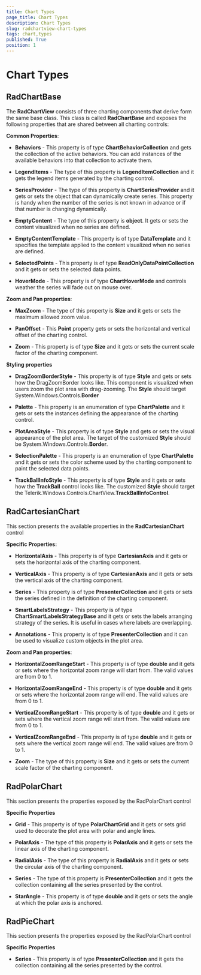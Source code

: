 ```yaml
---
title: Chart Types
page_title: Chart Types
description: Chart Types
slug: radchartview-chart-types
tags: chart,types
published: True
position: 1
---
```


# Chart Types



## RadChartBase

The __RadChartView__ consists of three charting components that derive form the same base class. This class is called __RadChartBase__ and exposes the following properties that are shared between all charting controls:
        

__Common Properties__:
        

* __Behaviors__ - This property is of type __ChartBehaviorCollection__ and gets the collection of the active behaviors. You can add instances of the available behaviors into that collection to activate them.
            

* __LegendItems__ - The type of this property is __LegendItemCollection__ and it gets the legend items generated by the charting control.
            

* __SeriesProvider__ - The type of this property is __ChartSeriesProvider__ and it gets or sets the object that can dynamically create series. This property is handy when the number of the series is not known in advance or if that number is changing dynamically.
            

* __EmptyContent__ - The type of this property is __object__. It gets or sets the content visualized when no series are defined.
            

* __EmptyContentTemplate__ - This property is of type __DataTemplate__ and it specifies the template applied to the content visualized when no series are defined.
            

* __SelectedPoints__ - This property is of type __ReadOnlyDataPointCollection__ and it gets or sets the selected data points.
            

* __HoverMode__ - This property is of type __ChartHoverMode__ and controls weather the series will fade out on mouse over.
            

__Zoom and Pan properties__:
        

* __MaxZoom__ - The type of this property is __Size__ and it gets or sets the maximum allowed zoom value.
            

* __PanOffset__ - This __Point__ property gets or sets the horizontal and vertical offset of the charting control.
            

* __Zoom__ - This property is of type __Size__ and it gets or sets the current scale factor of the charting component.
            

__Styling properties__

* __DragZoomBorderStyle__ - This property is of type __Style__ and gets or sets how the DragZoomBorder looks like. This component is visualized when users zoom the plot area with drag-zooming. The __Style__ should target System.Windows.Controls.__Border__

* __Palette__ - This property is an enumeration of type __ChartPalette__ and it gets or sets the instances defining the appearance of the charting control.
            

* __PlotAreaStyle__ - This property is of type __Style__ and gets or sets the visual appearance of the plot area. The target of the customized __Style__ should be System.Windows.Controls.__Border__.
            

* __SelectionPalette__ - This property is an enumeration of type __ChartPalette__ and it gets or sets the color scheme used by the charting component to paint the selected data points.
            

* __TrackBallInfoStyle__ - This property is of type __Style__ and it gets or sets how the __TrackBall__ control looks like. The customized __Style__ should target the Telerik.Windows.Controls.ChartView.__TrackBallInfoControl__.
            

## RadCartesianChart

This section presents the available properties in the __RadCartesianChart__ control
        

__Specific Properties:__

* __HorizontalAxis__ - This property is of type __CartesianAxis__ and it gets or sets the horizontal axis of the charting component.
            

* __VerticalAxis__ - This property is of type __CartesianAxis__ and it gets or sets the vertical axis of the charting component.
            

* __Series__ - This property is of type __PresenterCollection<CartesianSeries>__ and it gets or sets the series defined in the definition of the charting component.
            

* __SmartLabelsStrategy__ - This property is of type __ChartSmartLabelsStrategyBase__ and it gets or sets the labels arranging strategy of the series. It is useful in cases where labels are overlapping.
            

* __Annotations__ - This property is of type __PresenterCollection<CartesianChartAnnotation>__ and it can be used to visualize custom objects in the plot area.
            

__Zoom and Pan properties__:
        

* __HorizontalZoomRangeStart__ - This property is of type __double__ and it gets or sets where the horizontal zoom range will start from. The valid values are from 0 to 1.
            

* __HorizontalZoomRangeEnd__ - This property is of type __double__ and it gets or sets where the horizontal zoom range will end. The valid values are from 0 to 1.
            

* __VerticalZoomRangeStart__ - This property is of type __double__ and it gets or sets where the vertical zoom range will start from. The valid values are from 0 to 1.
            

* __VerticalZoomRangeEnd__ - This property is of type __double__ and it gets or sets where the vertical zoom range will end. The valid values are from 0 to 1.
            

* __Zoom__ - The type of this property is __Size__ and it gets or sets the current scale factor of the charting component.
            

## RadPolarChart

This section presents the properties exposed by the RadPolarChart control

__Specific Properties__

* __Grid__ - This property is of type __PolarChartGrid__ and it gets or sets grid used to decorate the plot area with polar and angle lines.
            

* __PolarAxis__ - The type of this property is __PolarAxis__ and it gets or sets the linear axis of the charting component.
            

* __RadialAxis__ - The type of this property is __RadialAxis__ and it gets or sets the circular axis of the charting component.
            

* __Series__ - The type of this property is __PresenterCollection<PolarSeries>__ and it gets the collection containing all the series presented by the control.
            

* __StarAngle__ - This property is of type __double__ and it gets or sets the angle at which the polar axis is anchored.
            

## RadPieChart

This section presents the properties exposed by the RadPolarChart control

__Specific Properties__

* __Series__ - This property is of type __PresenterCollection<PieSeries>__ and it gets the collection containing all the series presented by the control.
            

